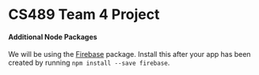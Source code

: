 # CS489 Team 4 Project

#### Additional Node Packages
We will be using the [Firebase](https://www.npmjs.com/package/firebase) package. Install this after your app has been created by running `npm install --save firebase`.

